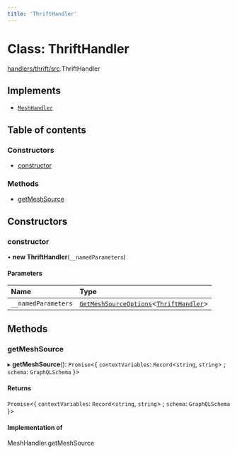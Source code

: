 ```yaml
---
title: 'ThriftHandler'
---
```


# Class: ThriftHandler

[handlers/thrift/src](../modules/handlers_thrift_src).ThriftHandler

## Implements

- [`MeshHandler`](/docs/api/interfaces/types_src.MeshHandler)

## Table of contents

### Constructors

- [constructor](handlers_thrift_src.ThriftHandler#constructor)

### Methods

- [getMeshSource](handlers_thrift_src.ThriftHandler#getmeshsource)

## Constructors

### constructor

• **new ThriftHandler**(`__namedParameters`)

#### Parameters

| Name | Type |
| :------ | :------ |
| `__namedParameters` | [`GetMeshSourceOptions`](../modules/types_src#getmeshsourceoptions)\<[`ThriftHandler`](/docs/api/interfaces/types_src.YamlConfig.ThriftHandler)> |

## Methods

### getMeshSource

▸ **getMeshSource**(): `Promise`\<\{ `contextVariables`: `Record`\<`string`, `string`> ; `schema`: `GraphQLSchema`  }>

#### Returns

`Promise`\<\{ `contextVariables`: `Record`\<`string`, `string`> ; `schema`: `GraphQLSchema`  }>

#### Implementation of

MeshHandler.getMeshSource
